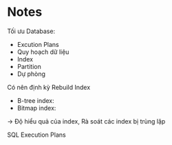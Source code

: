 # Notes

Tối ưu Database:

* Excution Plans
* Quy hoạch dữ liệu
* Index&#x20;
* Partition
* Dự phòng

Có nên định kỳ Rebuild Index

* B-tree index:&#x20;
* Bitmap index:

&#x20;         \-> Độ hiểu quả của index, Rà soát các index bị trùng lặp&#x20;

SQL Execution Plans

&#x20;

